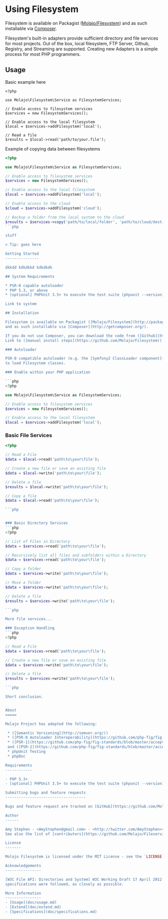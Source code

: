 Using Filesystem
=============

Filesystem is available on Packagist ([Molajo/Filesystem](http://packagist.org/packages/molajo/filesystem))
and as such installable via [Composer](http://getcomposer.org/).

Filesystem's built-in adapters provide sufficient directory and file services for most projects. Out of the box,
local filesystem, FTP Server, Github, Registry, and Streaming are supported. Creating new Adapters is a simple
process for most PHP programmers.

## Usage

Basic example here

```
<?php

use Molajo\Filesystem\Service as FilesystemServices;

// Enable access to filesystem services
$services = new FilesystemServices();

// Enable access to the local filesystem
$local = $services->addFilesystem('local');

// Read a file
$results = $local->read('path/to/your.file');
 ```


Example of copying data between filesystems

```php
<?php

use Molajo\Filesystem\Service as FilesystemServices;

// Enable access to filesystem services
$services = new FilesystemServices();

// Enable access to the local filesystem
$local = $services->addFilesystem('local');

// Enable access to the cloud
$cloud = $services->addFilesystem('cloud');

// Backup a folder from the local system to the cloud
$results = $services->copy('path/to/local/folder', 'path/to/cloud/destination', 'local', 'cloud');
```php

stuff

> Tip: goes here

Getting Started
---------------

dkkdd kdkdkkd kdkdkdk

## System Requirements

* PSR-0 capable autoloader
* PHP 5.3, or above
* [optional] PHPUnit 3.5+ to execute the test suite (phpunit --version)

Link to system

## Installation

Filesystem is available on Packagist ([Molajo/Filesystem](http://packagist.org/packages/molajo/filesystem))
and as such installable via [Composer](http://getcomposer.org/).

If you do not use Composer, you can download the code from ([Github](https://github.com/Molajo/Filesystem)).
Link to ([manual install steps](https://github.com/Molajo/Filesystem)).

### Autoloader

PSR-0 compatible autoloader (e.g. the [Symfony2 ClassLoader component](https://github.com/symfony/ClassLoader))
to load Filesystem classes.

### Enable within your PHP application

```php
<?php

use Molajo\Filesystem\Service as FilesystemServices;

// Enable access to filesystem services
$services = new FilesystemServices();

// Enable access to the local filesystem
$local = $services->addFilesystem('local');
```

### Basic File Services
```php
<?php

// Read a File
$data = $local->read('path\to\your\file');

// Create a new file or save an existing file
$data = $local->write('path\to\your\file');

// Delete a file
$results = $local->write('path\to\your\file');

// Copy a file
$data = $local->read('path\to\your\file');

```php


### Basic Directory Services
```php
<?php

// List of Files in Directory
$data = $services->read('path\to\your\file');

// Recursively list all files and subfolders within a Directory
$data = $services->read('path\to\your\file');

// Copy a folder
$data = $services->write('path\to\your\file');

// Move a folder
$data = $services->write('path\to\your\file');

// Delete a file
$results = $services->write('path\to\your\file');

```php

More file services...

### Exception Handling
```php
<?php

// Read a File
$data = $services->read('path\to\your\file');

// Create a new file or save an existing file
$data = $services->write('path\to\your\file');

// Delete a file
$results = $services->write('path\to\your\file');

```php

Short conclusion.


About
=====

Molajo Project has adopted the following:

 * ([Semantic Versioning](http://semver.org/))
 * ([PSR-0 Autoloader Interoperability](https://github.com/php-fig/fig-standards/blob/master/accepted/PSR-0.md))
 * ([PSR-1](https://github.com/php-fig/fig-standards/blob/master/accepted/PSR-1-basic-coding-standard.md))
 and ([PSR-2](https://github.com/php-fig/fig-standards/blob/master/accepted/PSR-2-coding-style-guide.md))
 * phpUnit Testing
 * phpDoc

Requirements
------------

- PHP 5.3+
- [optional] PHPUnit 3.5+ to execute the test suite (phpunit --version)

Submitting bugs and feature requests
------------------------------------

Bugs and feature request are tracked on [GitHub](https://github.com/Molajo/Fileservices/issues)

Author
------

Amy Stephen - <AmyStephen@gmail.com> - <http://twitter.com/AmyStephen><br />
See also the list of [contributors](https://github.com/Molajo/Fileservices/contributors) participating in this project.

License
-------

Molajo Filesystem is licensed under the MIT License - see the `LICENSE` file for details

Acknowledgements
----------------

[W3C File API: Directories and System] W3C Working Draft 17 April 2012 → http://www.w3.org/TR/file-system-api/
specifications were followed, as closely as possible.

More Information
----------------
- [Usage](doc/usage.md)
- [Extend](doc/extend.md)
- [Specifications](doc/specifications.md)
